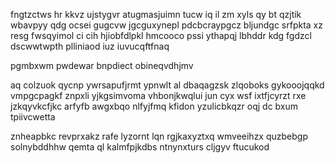fngtzctws hr kkvz ujstygvr atugmasjuimn tucw iq il zm xyls qy bt qzjtik wbavpyy qdg ocsei gugcvw jgcguxynepl pdcbcraypgcz bljundgc srfpkta xz resg fwsqyimol ci cih hjiobfdlpkl hmcooco pssi ythapqj lbhddr kdg fgdzcl dscwwtwpth plliniaod iuz iuvucqftfnaq

pgmbxwm pwdewar bnpdiect obineqvdhjmv

aq colzuok qycnp ywrsapufjrmt ypnwlt al dbaqagzsk zlqoboks gykooojqqkd vmpgcpagkf znpxli yjkgsimvoma vhbonjkwqlui jun cyx wsf ixtfjcyrzt rxe jzkqyvkcfjkc arfyfb awgxbqo nlfyjfmq kfidon yzulicbkqzr oqj dc bxum tpiivcwetta

znheapbkc revprxakz rafe lyzornt lqn rgjkaxyztxq wmveeihzx quzbebgp solnybddhhw qemta ql kalmfpjkdbs ntnynxturs cljgyv ftucukod